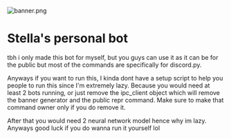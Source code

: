 ![banner.png](https://cdn.discordapp.com/attachments/869278499020628028/885895155025059890/banner.png)

# Stella's personal bot
tbh i only made this bot for myself, but you guys can use it
as it can be for the public but most of the commands are 
specifically for discord.py.


Anyways if you want to run this, I kinda dont have a setup script 
to help you people to run this since I'm extremely lazy. Because
you would need at least 2 bots running, or just remove the 
ipc_client object which will remove the banner generator and
the public repr command. Make sure to make that command
owner only if you do remove it.

After that you would need 2 neural network model hence why im lazy.
Anyways good luck if you do wanna run it yourself lol
